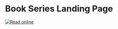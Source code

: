 # Book Series Landing Page

[![Read online](https://img.shields.io/badge/read%20free-book%20landing%20page-green.svg)](https://www.holisticinfosecforwebdevelopers.com/)

